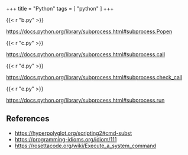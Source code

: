 +++
title = "Python"
tags = [ "python" ]
+++

{{< r "b.py" >}}

<https://docs.python.org/library/subprocess.html#subprocess.Popen>

{{< r "c.py" >}}

<https://docs.python.org/library/subprocess.html#subprocess.call>

{{< r "d.py" >}}

<https://docs.python.org/library/subprocess.html#subprocess.check_call>

{{< r "e.py" >}}

<https://docs.python.org/library/subprocess.html#subprocess.run>

## References

- <https://hyperpolyglot.org/scripting2#cmd-subst>
- <https://programming-idioms.org/idiom/111>
- <https://rosettacode.org/wiki/Execute_a_system_command>

